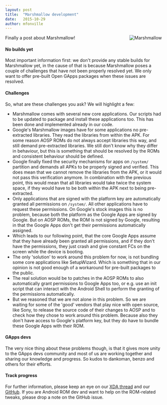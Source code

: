 ```yaml
---
layout: post
title:  "Marshmallow development"
date:   2015-10-29
author: mfonville
---
```

<div style="float: right">
<img align="right" src="{{ site.blogimg }}marshmallow_logo.png" alt="Marshmallow" />
</div>
Finally a post about Marshmallow!

#### No builds yet
Most important information first: we don't provide any stable builds for Marshmallow yet, in the cause of that is because Marshmallow poses a couple of challenges that have not been properly resolved yet.
We only want to offer pre-built Open GApps packages when these issues are resolved.

#### Challenges
So, what are these challenges you ask?
We will highlight a few:
* Marshmallow comes with several new core applications. Our scripts had to be updated to package and install these applications too. This has been done and implemented already in our code.
* Google's Marshmallow images have for some applications no pre-extracted libraries. They read the libraries from within the APK. For some reason AOSP ROMs do not always accept libraries this way, and still demand pre-extracted libraries. We still don't know why they differ in behaviour, but this is something that should be resolved by the ROMs and consistent behaviour should be defined.
* Google finally fixed the security mechanisms for apps on `/system/` partition and demands all APKs to be properly signed and verified. This does mean that we cannot remove the libraries from the APK, or it would not pass this verification anymore. In combination with the previous point, this would mean that all libraries would take twice the system space, if they would have to be both within the APK next to being pre-extracted.
* Only applications that are signed with the platform key are automatically granted all permissions on `/system/`. All other applications have to request these permissions. On Google's stock images this is no problem, because both the platform as the Google Apps are signed by Google. But on AOSP ROMs, the ROM is not signed by Google, resulting in that the Google Apps don't get their permissions automatically assigned.
* Which leads to our following point, that the core Google Apps assume that they have already been granted all permissions, and if they don't have the permissions, they just crash and give constant FCs on the screen while the device is booting.
* The only 'solution' to work around this problem for now, is not bundling some core applications like SetupWizard. Which is something that in our opinion is not good enough of a workaround for pre-built packages to the public.
* The real solution would be to patches in the AOSP ROMs to also automatically grant permissions to Google Apps too, or e.g. use an init script that can interact with the Android Shell to perform the granting of the permissions automatically.
* But we reasoned that we are not alone in this problem. So we are waiting for some of the 'good' vendors that play nice with open source, like Sony, to release the source code of their changes to AOSP and to check how they chose to work around this problem. Because also they don't have access to Google's platform key, but they do have to bundle these Google Apps with their ROM.

#### GApps devs
The very nice thing about these problems though, is that it gives more unity to the GApps devs community and most of us are working together and sharing our knowledge and progress. So kudos to dankoman, benzo and others for their efforts.

#### Track progress
For further information, please keep an eye on our [XDA thread](http://forum.xda-developers.com/android/software/Open-GApps-t3098071) and our [GitHub](https://github.com/opengapps/opengapps). If you are Android ROM dev and want to help on the ROM-related tweaks, please drop a note on the GitHub issue.﻿
